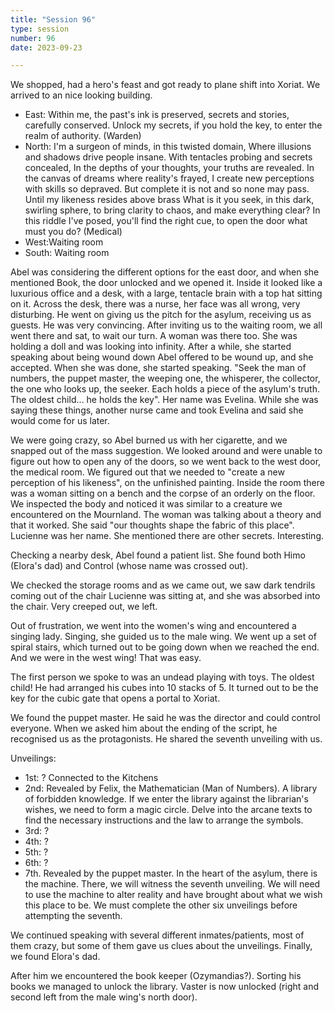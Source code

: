```yaml
---
title: "Session 96"
type: session
number: 96
date: 2023-09-23

---
```


We shopped, had a hero's feast and got ready to plane shift into Xoriat. We arrived to an nice looking building.

- East: Within me, the past's ink is preserved, secrets and stories, carefully conserved. Unlock my secrets, if you hold the key, to enter the realm of authority. (Warden)
- North: I'm a surgeon of minds, in this twisted domain, Where illusions and shadows drive people insane. With tentacles probing and secrets concealed, In the depths of your thoughts, your truths are revealed. In the canvas of dreams where reality's frayed, I create new perceptions with skills so depraved. But complete it is not and so none may pass. Until my likeness resides above brass What is it you seek, in this dark, swirling sphere, to bring clarity to chaos, and make everything clear? In this riddle I've posed, you'll find the right cue, to open the door what must you do? (Medical)
- West:Waiting room
- South: Waiting room

Abel was considering the different options for the east door, and when she mentioned Book, the door unlocked and we opened it. Inside it looked like a luxurious office and a desk, with a large, tentacle brain with a top hat sitting on it. Across the desk, there was a nurse, her face was all wrong, very disturbing. He went on giving us the pitch for the asylum, receiving us as guests. He was very convincing. After inviting us to the waiting room, we all went there and sat, to wait our turn.
A woman was there too. She was holding a doll and was looking into infinity.
After a while, she started speaking about being wound down
Abel offered to be wound up, and she accepted. When she was done, she started speaking. "Seek the man of numbers, the puppet master, the weeping one, the whisperer, the collector, the one who looks up, the seeker. Each holds a piece of the asylum's truth. The oldest child… he holds the key". Her name was Evelina.
While she was saying these things, another nurse came and took Evelina and said she would come for us later.

We were going crazy, so Abel burned us with her cigarette, and we snapped out of the mass suggestion. We looked around and were unable to figure out how to open any of the doors, so we went back to the west door, the medical room. We figured out that we needed to "create a new perception of his likeness", on the unfinished painting.
Inside the room there was a woman sitting on a bench and the corpse of an orderly on the floor. We inspected the body and noticed it was similar to a creature we encountered on the Mournland.
The woman was talking about a theory and that it worked. She said "our thoughts shape the fabric of this place". Lucienne was her name. She mentioned there are other secrets. Interesting.

Checking a nearby desk, Abel found a patient list. She found both Himo (Elora's dad) and Control (whose name was crossed out).

We checked the storage rooms and as we came out, we saw dark tendrils coming out of the chair Lucienne was sitting at, and she was absorbed into the chair. Very creeped out, we left.

Out of frustration, we went into the women's wing and encountered a singing lady. Singing, she guided us to the male wing. We went up a set of spiral stairs, which turned out to be going down when we reached the end. And we were in the west wing! That was easy.

The first person we spoke to was an undead playing with toys. The oldest child! He had arranged his cubes into 10 stacks of 5. It turned out to be the key for the cubic gate that opens a portal to Xoriat.

We found the puppet master. He said he was the director and could control everyone. When we asked him about the ending of the script, he recognised us as the protagonists. He shared the seventh unveiling with us.

Unveilings:

- 1st: ? Connected to the Kitchens
- 2nd: Revealed by Felix, the Mathematician (Man of Numbers). A library of forbidden knowledge. If we enter the library against the librarian's wishes, we need to form a magic circle. Delve into the arcane texts to find the necessary instructions and the law to arrange the symbols.
- 3rd: ?
- 4th: ?
- 5th: ?
- 6th: ?
- 7th. Revealed by the puppet master. In the heart of the asylum, there is the machine. There, we will witness the seventh unveiling. We will need to use the machine to alter reality and have brought about what we wish this place to be. We must complete the other six unveilings before attempting the seventh.

We continued speaking with several different inmates/patients, most of them crazy, but some of them gave us clues about the unveilings.
Finally, we found Elora's dad.

After him we encountered the book keeper (Ozymandias?). Sorting his books we managed to unlock the library. Vaster is now unlocked (right and second left from the male wing's north door).
